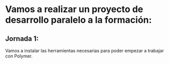 # Vamos a realizar un proyecto de desarrollo paralelo a la formación:

## Jornada 1:

Vamos a instalar las herramientas necesarias para poder empezar a trabajar con Polymer.

